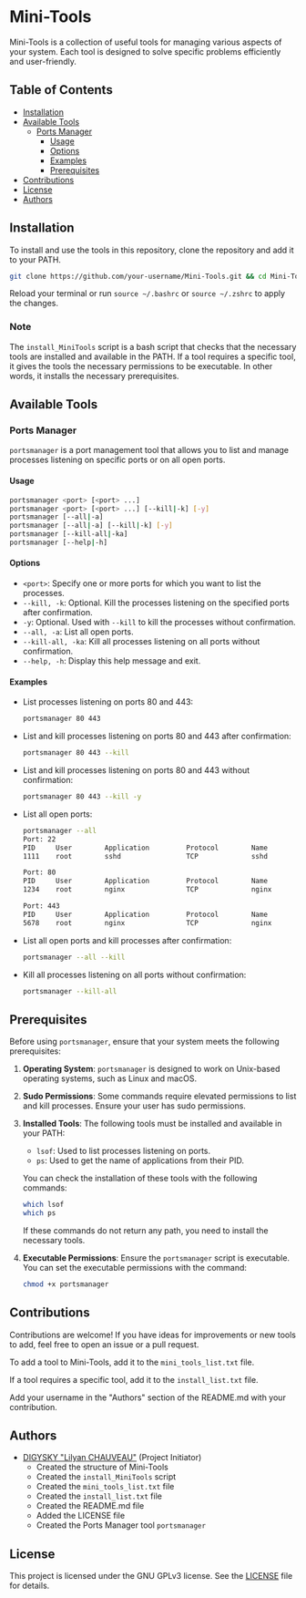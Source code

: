 # Mini-Tools

Mini-Tools is a collection of useful tools for managing various aspects of your system. Each tool is designed to solve specific problems efficiently and user-friendly.

## Table of Contents

- [Installation](#installation)
- [Available Tools](#available-tools)
  - [Ports Manager](#ports-manager)
    - [Usage](#usage)
    - [Options](#options)
    - [Examples](#examples)
    - [Prerequisites](#prerequisites)
- [Contributions](#contributions)
- [License](#license)
- [Authors](#authors)

## Installation

To install and use the tools in this repository, clone the repository and add it to your PATH.

```bash
git clone https://github.com/your-username/Mini-Tools.git && cd Mini-Tools && chmod +x install_MiniTools && ./install_MiniTools
```

Reload your terminal or run `source ~/.bashrc` or `source ~/.zshrc` to apply the changes.

### Note

The `install_MiniTools` script is a bash script that checks that the necessary tools are installed and available in the PATH. If a tool requires a specific tool, it gives the tools the necessary permissions to be executable. In other words, it installs the necessary prerequisites.

## Available Tools

### Ports Manager

`portsmanager` is a port management tool that allows you to list and manage processes listening on specific ports or on all open ports.

#### Usage

```bash
portsmanager <port> [<port> ...]
portsmanager <port> [<port> ...] [--kill|-k] [-y]
portsmanager [--all|-a]
portsmanager [--all|-a] [--kill|-k] [-y]
portsmanager [--kill-all|-ka]
portsmanager [--help|-h]
```

#### Options

- `<port>`: Specify one or more ports for which you want to list the processes.
- `--kill, -k`: Optional. Kill the processes listening on the specified ports after confirmation.
- `-y`: Optional. Used with `--kill` to kill the processes without confirmation.
- `--all, -a`: List all open ports.
- `--kill-all, -ka`: Kill all processes listening on all ports without confirmation.
- `--help, -h`: Display this help message and exit.

#### Examples

- List processes listening on ports 80 and 443:
  ```bash
  portsmanager 80 443
  ```

- List and kill processes listening on ports 80 and 443 after confirmation:
  ```bash
  portsmanager 80 443 --kill
  ```

- List and kill processes listening on ports 80 and 443 without confirmation:
  ```bash
  portsmanager 80 443 --kill -y
  ```

- List all open ports:
  ```bash
  portsmanager --all
  Port: 22
  PID     User        Application         Protocol        Name
  1111    root        sshd                TCP             sshd

  Port: 80
  PID     User        Application         Protocol        Name
  1234    root        nginx               TCP             nginx

  Port: 443
  PID     User        Application         Protocol        Name
  5678    root        nginx               TCP             nginx
  ```

- List all open ports and kill processes after confirmation:
  ```bash
  portsmanager --all --kill
  ```

- Kill all processes listening on all ports without confirmation:
  ```bash
  portsmanager --kill-all
  ```

## Prerequisites

Before using `portsmanager`, ensure that your system meets the following prerequisites:

1. **Operating System**: `portsmanager` is designed to work on Unix-based operating systems, such as Linux and macOS.
2. **Sudo Permissions**: Some commands require elevated permissions to list and kill processes. Ensure your user has sudo permissions.
3. **Installed Tools**: The following tools must be installed and available in your PATH:
   - `lsof`: Used to list processes listening on ports.
   - `ps`: Used to get the name of applications from their PID.
   
   You can check the installation of these tools with the following commands:
   ```bash
   which lsof
   which ps
   ```
   If these commands do not return any path, you need to install the necessary tools.

4. **Executable Permissions**: Ensure the `portsmanager` script is executable. You can set the executable permissions with the command:
   ```bash
   chmod +x portsmanager
   ```

## Contributions

Contributions are welcome! If you have ideas for improvements or new tools to add, feel free to open an issue or a pull request.

To add a tool to Mini-Tools, add it to the `mini_tools_list.txt` file.

If a tool requires a specific tool, add it to the `install_list.txt` file.

Add your username in the "Authors" section of the README.md with your contribution.

## Authors

- [DIGYSKY "Lilyan CHAUVEAU"](https://github.com/DIGYSKY) (Project Initiator)
  - Created the structure of Mini-Tools
  - Created the `install_MiniTools` script
  - Created the `mini_tools_list.txt` file
  - Created the `install_list.txt` file
  - Created the README.md file
  - Added the LICENSE file
  - Created the Ports Manager tool `portsmanager`

## License

This project is licensed under the GNU GPLv3 license. See the [LICENSE](LICENSE) file for details.

